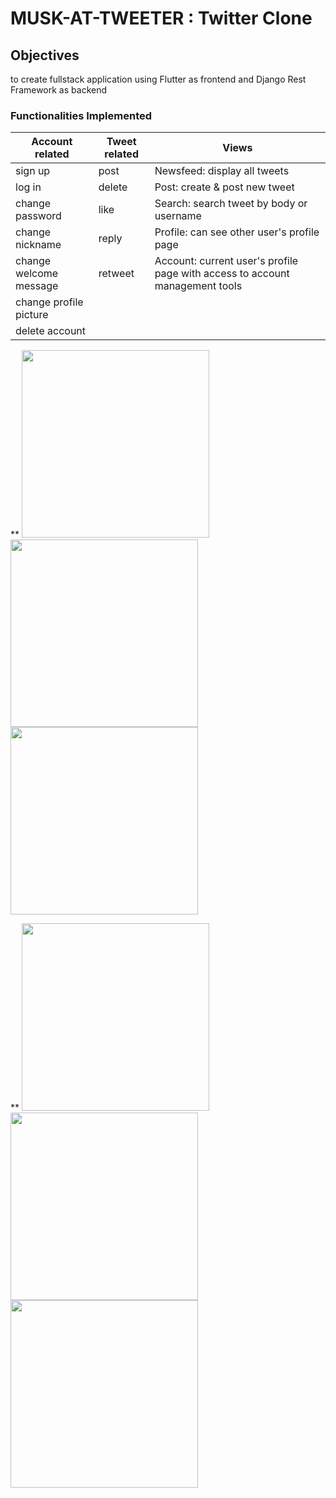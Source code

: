 # MUSK-AT-TWEETER : Twitter Clone

## Objectives
to create fullstack application using Flutter as frontend and Django Rest Framework as backend

### Functionalities Implemented

|Account related|Tweet related|Views|
|-|-|-|
|sign up|post|Newsfeed: display all tweets|
|log in|delete|Post: create & post new tweet|
|change password|like|Search: search tweet by body or username|
|change nickname|reply|Profile: can see other user's profile page|
|change welcome message|retweet|Account: current user's profile page with access to account management tools|
|change profile picture|
|delete account|

<p float="left">**
  <img src="readme_screenshots/login.png" width = 300>
  <img src="readme_screenshots/newsfeed.png" width = 300>
  <img src="readme_screenshots/post.png" width = 300>
</p>

<p float="left">**
  <img src="readme_screenshots/profile.png" width = 300>
  <img src="readme_screenshots/register.png" width = 300>
  <img src="readme_screenshots/search.png" width = 300>
</p>
